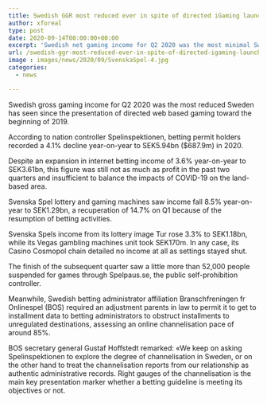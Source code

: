 ```yaml
---
title: Swedish GGR most reduced ever in spite of directed iGaming launch
author: xforeal 
type: post
date: 2020-09-14T00:00:00+00:00
excerpt: 'Swedish net gaming income for Q2 2020 was the most minimal Sweden has seen since the presentation of controlled web based gaming toward the beginning of 2019 '
url: /swedish-ggr-most-reduced-ever-in-spite-of-directed-igaming-launch/
image : images/news/2020/09/SvenskaSpel-4.jpg
categories:
  - news

---
```

Swedish gross gaming income for Q2 2020 was the most reduced Sweden has seen since the presentation of directed web based gaming toward the beginning of 2019. 

According to nation controller Spelinspektionen, betting permit holders recorded a 4.1&percnt; decline year-on-year to SEK5.94bn ($687.9m) in 2020. 

Despite an expansion in internet betting income of 3.6&percnt; year-on-year to SEK3.61bn, this figure was still not as much as profit in the past two quarters and insufficient to balance the impacts of COVID-19 on the land-based area. 

Svenska Spel lottery and gaming machines saw income fall 8.5&percnt; year-on-year to SEK1.29bn, a recuperation of 14.7&percnt; on Q1 because of the resumption of betting activities. 

Svenska Spels income from its lottery image Tur rose 3.3&percnt; to SEK1.18bn, while its Vegas gambling machines unit took SEK170m. In any case, its Casino Cosmopol chain detailed no income at all as settings stayed shut. 

The finish of the subsequent quarter saw a little more than 52,000 people suspended for games through Spelpaus.se, the public self-prohibition controller. 

Meanwhile, Swedish betting administrator affiliation Branschfreningen fr Onlinespel (BOS) required an adjustment parents in law to permit it to get to installment data to betting administrators to obstruct installments to unregulated destinations, assessing an online channelisation pace of around 85&percnt;. 

BOS secretary general Gustaf Hoffstedt remarked: &#171;We keep on asking Spelinspektionen to explore the degree of channelisation in Sweden, or on the other hand to treat the channelisation reports from our relationship as authentic administrative records. Right gauges of the channelisation is the main key presentation marker whether a betting guideline is meeting its objectives or not.